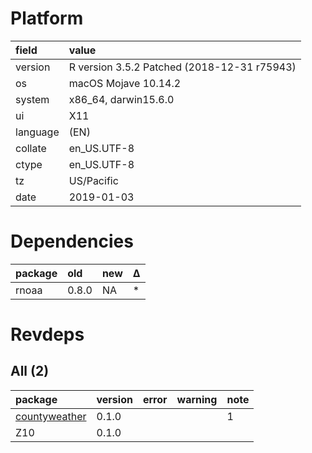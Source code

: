 # Platform

|field    |value                                       |
|:--------|:-------------------------------------------|
|version  |R version 3.5.2 Patched (2018-12-31 r75943) |
|os       |macOS Mojave 10.14.2                        |
|system   |x86_64, darwin15.6.0                        |
|ui       |X11                                         |
|language |(EN)                                        |
|collate  |en_US.UTF-8                                 |
|ctype    |en_US.UTF-8                                 |
|tz       |US/Pacific                                  |
|date     |2019-01-03                                  |

# Dependencies

|package |old   |new |Δ  |
|:-------|:-----|:---|:--|
|rnoaa   |0.8.0 |NA  |*  |

# Revdeps

## All (2)

|package                                    |version |error |warning |note |
|:------------------------------------------|:-------|:-----|:-------|:----|
|[countyweather](problems.md#countyweather) |0.1.0   |      |        |1    |
|Z10                                        |0.1.0   |      |        |     |

